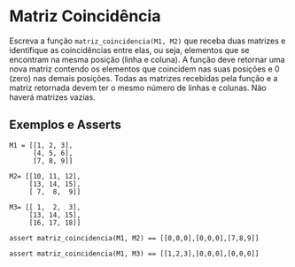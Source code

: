 # Matriz Coincidência

Escreva a função <code>matriz_coincidencia(M1, M2)</code>
que receba duas matrizes e identifique as
coincidências entre elas, ou seja, elementos que se encontram na
mesma posição (linha e coluna). A função deve retornar uma nova
matriz contendo os elementos que coincidem nas suas posições e 0
(zero) nas demais posições. Todas as matrizes recebidas pela função
e a matriz retornada devem ter o mesmo número de linhas e colunas.
Não haverá matrizes vazias.



## Exemplos e Asserts

    M1 = [[1, 2, 3],
          [4, 5, 6],
          [7, 8, 9]]

    M2= [[10, 11, 12],
         [13, 14, 15],
         [ 7,  8,  9]]

    M3= [[ 1,  2,  3],
         [13, 14, 15],
         [16, 17, 18]]

    assert matriz_coincidencia(M1, M2) == [[0,0,0],[0,0,0],[7,8,9]]

    assert matriz_coincidencia(M1, M3) == [[1,2,3],[0,0,0],[0,0,0]]